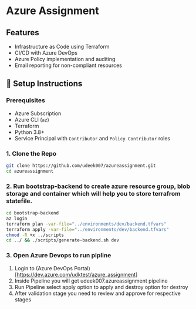 
# Azure Assignment

## Features

- Infrastructure as Code using Terraform
- CI/CD with Azure DevOps
- Azure Policy implementation and auditing
- Email reporting for non-compliant resources
 

## 🚀 Setup Instructions

### Prerequisites

- Azure Subscription
- Azure CLI (`az`)
- Terraform
- Python 3.8+
- Service Principal with `Contributor` and `Policy Contributor` roles

### 1. Clone the Repo
```bash
git clone https://github.com/udeek007/azureassignment.git
cd azureassignment
```

### 2. Run bootstrap-backend to create azure resource group, blob storage and container which will help you to store terrafrom statefile.
```bash
cd bootstrap-backend
az login 
terraform plan -var-file="../environments/dev/backend.tfvars" 
terraform apply -var-file="../environments/dev/backend.tfvars"
chmod -R +x ../scripts
cd ../ && ./scripts/generate-backend.sh dev
```

### 3. Open Azure Devops to run pipline
1. Login to (Azure DevOps Portal)[https://dev.azure.com/udktest/azure_assignment]
2. Inside Pipeline you will get udeek007.azureassignment pipeline
3. Run Pipeline select apply option to apply and destroy option for destroy
4. After validation stage you need to review and approve for respective stages

